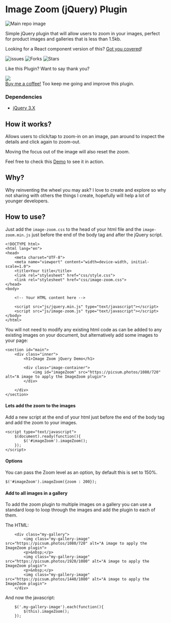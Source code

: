 # Image Zoom (jQuery) Plugin

![Main repo image](https://repository-images.githubusercontent.com/267067307/15918280-a010-11ea-9c42-2246286f868b)

Simple jQuery plugin that will allow users to zoom in your images, perfect for product images and galleries that is less than 1.5kb.

Looking for a React component version of this? [Got you covered](https://github.com/Mario-Duarte/react-image-zooom)!

![issues](https://img.shields.io/github/issues/Mario-Duarte/image-zoom-plugin)
![Forks](https://img.shields.io/github/forks/Mario-Duarte/image-zoom-plugin)
![Stars](https://img.shields.io/github/stars/Mario-Duarte/image-zoom-plugin)


Like this Plugin? Want to say thank you?

<a href="https://www.buymeacoffee.com/marioduarte"><img src="https://img.buymeacoffee.com/button-api/?text=Buy me a Coffee&emoji=&slug=marioduarte&button_colour=FF5F5F&font_colour=ffffff&font_family=Lato&outline_colour=000000&coffee_colour=FFDD00"></a><br/>
[Buy me a coffee!](https://paypal.me/MarioDuarte?locale.x=en_GB) Too keep me going and improve this plugin.

### Dependencies
- [jQuery 3.X](https://jquery.com/download/)

## How it works?

Allows users to click/tap to zoom-in on an image, pan around to inspect the details and click again to zoom-out.

Moving the focus out of the image will also reset the zoom.

Feel free to check this [Demo](https://mario-duarte.github.io/image-zoom-plugin/) to see it in action.

## Why?

Why reinventing the wheel you may ask? I love to create and explore so why not sharing with others the things I create, hopefully will help a lot of younger developers.

## How to use?

Just add the `image-zoom.css` to the head of your html file and the `image-zoom.min.js` just before the end of the body tag and after the jQuery script.

```
<!DOCTYPE html>
<html lang="en">
<head>
    <meta charset="UTF-8">
    <meta name="viewport" content="width=device-width, initial-scale=1.0">
	<title>Your title</title>
	<link rel="stylesheet" href="css/style.css">
	<link rel="stylesheet" href="css/image-zoom.css">
</head>
<body>

	<!-- Your HTML content here -->

	<script src="js/jquery.min.js" type="text/javascript"></script>
	<script src="js/image-zoom.js" type="text/javascript"></script>
</body>
</html>
```

You will not need to modify any existing html code as can be added to any existing images on your document, but alternatively add some images to your page:

```
<section id="main">
	<div class="inner">
		<h1>Image Zoom jQuery Demo</h1>

		<div class="image-container">
			<img id="imageZoom" src="https://picsum.photos/1080/720" alt="A image to apply the ImageZoom plugin">
		</div>

	</div>
</section>
```

#### Lets add the zoom to the images

Add a new script at the end of your html just before the end of the body tag and add the zoom to your images.

```
<script type="text/javascript">
	$(document).ready(function(){
		$('#imageZoom').imageZoom();
	});
</script>
```

#### Options

You can pass the Zoom level as an option, by default this is set to 150%.

`$('#imageZoom').imageZoom({zoom : 200});`

#### Add to all images in a gallery

To add the zoom plugin to multiple images on a gallery you can use a standard loop to loop through the images and add the plugin to each of them.

The HTML:
```
	<div class="my-gallery">
		<img class="my-gallery-image" src="https://picsum.photos/1080/720" alt="A image to apply the ImageZoom plugin">
		<p>&nbsp;</p>
		<img class="my-gallery-image" src="https://picsum.photos/1920/1080" alt="A image to apply the ImageZoom plugin">
		<p>&nbsp;</p>
		<img class="my-gallery-image" src="https://picsum.photos/1440/1080" alt="A image to apply the ImageZoom plugin">
	</div>
```

And now the javascript:
```
	$('.my-gallery-image').each(function(){
		$(this).imageZoom();
	});
```
